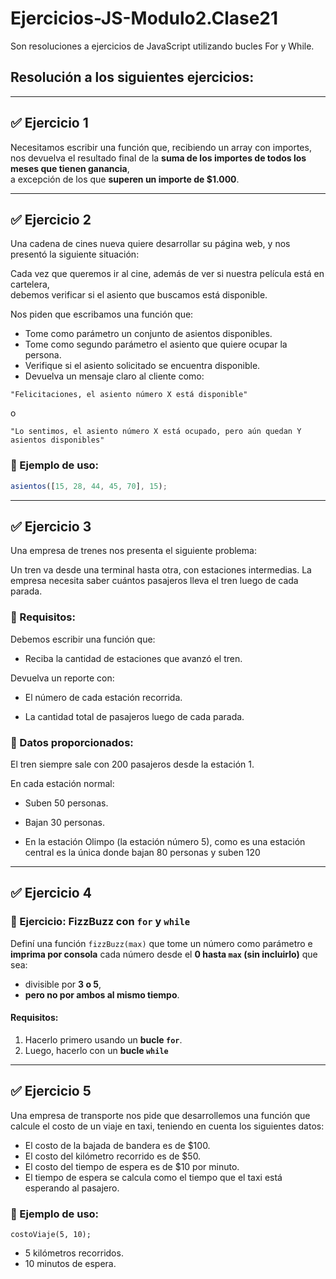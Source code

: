 # Ejercicios-JS-Modulo2.Clase21

Son resoluciones a ejercicios de JavaScript utilizando bucles For y While.

## Resolución a los siguientes ejercicios:

---

## ✅ Ejercicio 1

Necesitamos escribir una función que, recibiendo un array con importes,  
nos devuelva el resultado final de la **suma de los importes de todos los meses que tienen ganancia**,  
a excepción de los que **superen un importe de $1.000**.

---

## ✅ Ejercicio 2

Una cadena de cines nueva quiere desarrollar su página web, y nos presentó la siguiente situación:

Cada vez que queremos ir al cine, además de ver si nuestra película está en cartelera,  
debemos verificar si el asiento que buscamos está disponible.

Nos piden que escribamos una función que:

- Tome como parámetro un conjunto de asientos disponibles.
- Tome como segundo parámetro el asiento que quiere ocupar la persona.
- Verifique si el asiento solicitado se encuentra disponible.
- Devuelva un mensaje claro al cliente como:

```
"Felicitaciones, el asiento número X está disponible"
```

o

```
"Lo sentimos, el asiento número X está ocupado, pero aún quedan Y asientos disponibles"
```

### 🧩 Ejemplo de uso:

```js
asientos([15, 28, 44, 45, 70], 15);
```

---

## ✅ Ejercicio 3

Una empresa de trenes nos presenta el siguiente problema:

Un tren va desde una terminal hasta otra, con estaciones intermedias.
La empresa necesita saber cuántos pasajeros lleva el tren luego de cada parada.

### 📌 Requisitos:

Debemos escribir una función que:

- Reciba la cantidad de estaciones que avanzó el tren.

Devuelva un reporte con:

- El número de cada estación recorrida.

- La cantidad total de pasajeros luego de cada parada.

### 🚉 Datos proporcionados:

El tren siempre sale con 200 pasajeros desde la estación 1.

En cada estación normal:

- Suben 50 personas.

- Bajan 30 personas.

- En la estación Olimpo (la estación número 5), como es una estación central es la única donde bajan 80
  personas y suben 120

---

## ✅ Ejercicio 4

### 🧪 Ejercicio: FizzBuzz con `for` y `while`

Definí una función `fizzBuzz(max)` que tome un número como parámetro e **imprima por consola** cada número desde el **0 hasta `max` (sin incluirlo)** que sea:

- divisible por **3 o 5**,
- **pero no por ambos al mismo tiempo**.

#### Requisitos:

1. Hacerlo primero usando un **bucle `for`**.
2. Luego, hacerlo con un **bucle `while`**

---

## ✅ Ejercicio 5

Una empresa de transporte nos pide que desarrollemos una función que calcule el costo
de un viaje en taxi, teniendo en cuenta los siguientes datos:

- El costo de la bajada de bandera es de $100.
- El costo del kilómetro recorrido es de $50.
- El costo del tiempo de espera es de $10 por minuto.
- El tiempo de espera se calcula como el tiempo que el taxi está esperando al pasajero.

### 🧩 Ejemplo de uso:

```
costoViaje(5, 10);
```

- 5 kilómetros recorridos.
- 10 minutos de espera.
